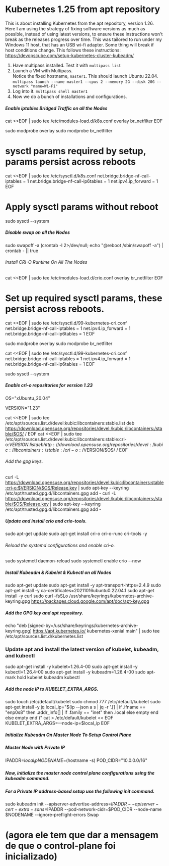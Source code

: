 # Kubernetes 1.25 from apt repository
This is about installing Kubernetes from the apt repository, version 1.26. Here I am using the strategy of fixing software versions as much as possible, instead of using latest versions, to ensure these instructions won't break as the releases progress over time. This was tailored to run under my Windows 11 host, that has an USB wi-fi adapter. Some thing will break if host conditions change.
This follows these instructions: https://devopscube.com/setup-kubernetes-cluster-kubeadm/
1. Have multipass installed. 
Test it with `multipass list`
2. Launch a VM with Multipass.  
Notice the fixed hostname, `master1`. This should launch Ubuntu 22.04.  
`multipass launch --name master1 --cpus 2 --memory 2G --disk 20G --network "name=Wi-Fi"`
3. Log into it. `multipass shell master1`
4. Now we do a bunch of installations and configurations. 


##### Enable iptables Bridged Traffic on all the Nodes
cat <<EOF | sudo tee /etc/modules-load.d/k8s.conf
overlay
br_netfilter
EOF

sudo modprobe overlay
sudo modprobe br_netfilter

# sysctl params required by setup, params persist across reboots
cat <<EOF | sudo tee /etc/sysctl.d/k8s.conf
net.bridge.bridge-nf-call-iptables  = 1
net.bridge.bridge-nf-call-ip6tables = 1
net.ipv4.ip_forward                 = 1
EOF

# Apply sysctl params without reboot
sudo sysctl --system


##### Disable swap on all the Nodes
sudo swapoff -a
(crontab -l 2>/dev/null; echo "@reboot /sbin/swapoff -a") | crontab - || true


###### Install CRI-O Runtime On All The Nodes
cat <<EOF | sudo tee /etc/modules-load.d/crio.conf
overlay
br_netfilter
EOF

# Set up required sysctl params, these persist across reboots.
cat <<EOF | sudo tee /etc/sysctl.d/99-kubernetes-cri.conf
net.bridge.bridge-nf-call-iptables  = 1
net.ipv4.ip_forward                 = 1
net.bridge.bridge-nf-call-ip6tables = 1
EOF

sudo modprobe overlay
sudo modprobe br_netfilter

cat <<EOF | sudo tee /etc/sysctl.d/99-kubernetes-cri.conf
net.bridge.bridge-nf-call-iptables  = 1
net.ipv4.ip_forward                 = 1
net.bridge.bridge-nf-call-ip6tables = 1
EOF

sudo sysctl --system


##### Enable cri-o repositories for version 1.23

OS="xUbuntu_20.04"

VERSION="1.23"

cat <<EOF | sudo tee /etc/apt/sources.list.d/devel:kubic:libcontainers:stable.list
deb https://download.opensuse.org/repositories/devel:/kubic:/libcontainers:/stable/$OS/ /
EOF
cat <<EOF | sudo tee /etc/apt/sources.list.d/devel:kubic:libcontainers:stable:cri-o:$VERSION.list
deb http://download.opensuse.org/repositories/devel:/kubic:/libcontainers:/stable:/cri-o:/$VERSION/$OS/ /
EOF


###### Add the gpg keys.

curl -L https://download.opensuse.org/repositories/devel:kubic:libcontainers:stable:cri-o:$VERSION/$OS/Release.key | sudo apt-key --keyring /etc/apt/trusted.gpg.d/libcontainers.gpg add -
curl -L https://download.opensuse.org/repositories/devel:/kubic:/libcontainers:/stable/$OS/Release.key | sudo apt-key --keyring /etc/apt/trusted.gpg.d/libcontainers.gpg add -

##### Update and install crio and crio-tools.

sudo apt-get update
sudo apt-get install cri-o cri-o-runc cri-tools -y


###### Reload the systemd configurations and enable cri-o.

sudo systemctl daemon-reload
sudo systemctl enable crio --now

##### Install Kubeadm & Kubelet & Kubectl on all Nodes

sudo apt-get update
sudo apt-get install -y apt-transport-https=2.4.9
sudo apt-get install -y ca-certificates=20211016ubuntu0.22.04.1
sudo apt-get install -y curl
sudo curl -fsSLo /usr/share/keyrings/kubernetes-archive-keyring.gpg https://packages.cloud.google.com/apt/doc/apt-key.gpg

##### Add the GPG key and apt repository.

echo "deb [signed-by=/usr/share/keyrings/kubernetes-archive-keyring.gpg] https://apt.kubernetes.io/ kubernetes-xenial main" | sudo tee /etc/apt/sources.list.d/kubernetes.list

### Update apt and install the latest version of kubelet, kubeadm, and kubectl

sudo apt-get install -y kubelet=1.26.4-00
sudo apt-get install -y kubectl=1.26.4-00 
sudo apt-get install -y kubeadm=1.26.4-00
sudo apt-mark hold kubelet kubeadm kubectl

##### Add the node IP to KUBELET_EXTRA_ARGS.
sudo touch /etc/default/kubelet
sudo chmod 777 /etc/default/kubelet
sudo apt-get install -y jq
local_ip="$(ip --json a s | jq -r '.[] | if .ifname == "enp0s8" then .addr_info[] | if .family == "inet" then .local else empty end else empty end')"
cat > /etc/default/kubelet << EOF
KUBELET_EXTRA_ARGS=--node-ip=$local_ip
EOF
##### Initialize Kubeadm On Master Node To Setup Control Plane
##### Master Node with Private IP

IPADDR=$local_ip
NODENAME=$(hostname -s)
POD_CIDR="10.0.0.0/16"

##### Now, initialize the master node control plane configurations using the kubeadm command.
##### For a Private IP address-based setup use the following init command.

sudo kubeadm init --apiserver-advertise-address=$IPADDR  --apiserver-cert-extra-sans=$IPADDR  --pod-network-cidr=$POD_CIDR --node-name $NODENAME --ignore-preflight-errors Swap

# (agora ele tem que dar a mensagem de que o control-plane foi inicializado)